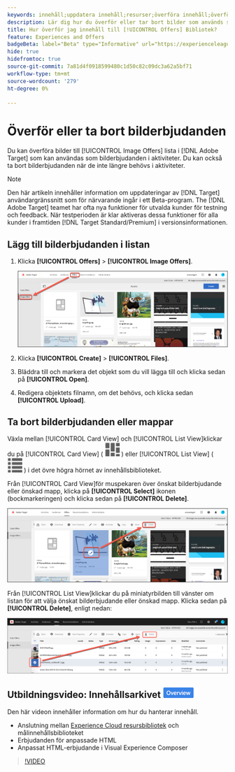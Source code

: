 ```yaml
---
keywords: innehåll;uppdatera innehåll;resurser;överföra innehåll;överföra resurs;ta bort innehåll
description: Lär dig hur du överför eller tar bort bilder som används som bilderbjudanden.
title: Hur överför jag innehåll till [!UICONTROL Offers] Bibliotek?
feature: Experiences and Offers
badgeBeta: label="Beta" type="Informative" url="https://experienceleague.adobe.com/docs/target/using/introduction/intro.html#beta newtab=true" tooltip="Vad är Beta-funktioner i [!DNL Adobe Target]."
hide: true
hidefromtoc: true
source-git-commit: 7a81d4f0918599480c1d50c82c09dc3a62a5bf71
workflow-type: tm+mt
source-wordcount: '279'
ht-degree: 0%

---
```


# Överför eller ta bort bilderbjudanden

Du kan överföra bilder till [!UICONTROL Image Offers] lista i [!DNL Adobe Target] som kan användas som bilderbjudanden i aktiviteter. Du kan också ta bort bilderbjudanden när de inte längre behövs i aktiviteter.

>[!NOTE]
>
>Den här artikeln innehåller information om uppdateringar av [!DNL Target] användargränssnitt som för närvarande ingår i ett Beta-program. The [!DNL Adobe Target] teamet har ofta nya funktioner för utvalda kunder för testning och feedback. När testperioden är klar aktiveras dessa funktioner för alla kunder i framtiden [!DNL Target Standard/Premium] i versionsinformationen.

## Lägg till bilderbjudanden i listan

1. Klicka **[!UICONTROL Offers]** > **[!UICONTROL Image Offers]**.

   ![Erbjudanden > Bilderbjudanden](/help/main/c-experiences/c-manage-content/assets/image-offers-tab-new.png)

1. Klicka **[!UICONTROL Create]** > **[!UICONTROL Files]**.
1. Bläddra till och markera det objekt som du vill lägga till och klicka sedan på **[!UICONTROL Open]**.
1. Redigera objektets filnamn, om det behövs, och klicka sedan **[!UICONTROL Upload]**.

## Ta bort bilderbjudanden eller mappar

Växla mellan [!UICONTROL Card View] och [!UICONTROL List View]klickar du på [!UICONTROL Card View] ( ![Ikon för kortvyn](/help/main/c-experiences/c-manage-content/assets/icon-tile.png) ) eller [!UICONTROL List View] ( ![Ikon för listvy](/help/main/c-experiences/c-manage-content/assets/icon-list-view.png) ) i det övre högra hörnet av innehållsbiblioteket.

Från [!UICONTROL Card View]för muspekaren över önskat bilderbjudande eller önskad mapp, klicka på **[!UICONTROL Select]** ikonen (bockmarkeringen) och klicka sedan på **[!UICONTROL Delete]**.

![Ta bort erbjudande från kortvyn](/help/main/c-experiences/c-manage-content/assets/delete-card-view.png)

Från [!UICONTROL List View]klickar du på miniatyrbilden till vänster om listan för att välja önskat bilderbjudande eller önskad mapp. Klicka sedan på **[!UICONTROL Delete]**, enligt nedan:

![Ta bort markerat objekt](/help/main/c-experiences/c-manage-content/assets/delete-image-offer.png)

## Utbildningsvideo: Innehållsarkivet ![Märket Översikt](/help/main/assets/overview.png)

Den här videon innehåller information om hur du hanterar innehåll.

* Anslutning mellan [Experience Cloud resursbibliotek](https://experienceleague.adobe.com/docs/core-services/interface/assets/creative-cloud.html) och målinnehållsbiblioteket
* Erbjudanden för anpassade HTML
* Anpassat HTML-erbjudande i Visual Experience Composer

>[!VIDEO](https://video.tv.adobe.com/v/17387)